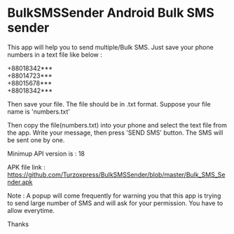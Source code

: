 # BulkSMSSender Android Bulk SMS sender
This app will help you to send multiple/Bulk SMS. Just save your phone numbers in a text file like below :

+88018342*** <br />
+88014723*** <br />
+88015678*** <br />
+88018342*** <br />

Then save your file. The file should be in .txt format. Suppose your file name is 'numbers.txt'

Then copy the file(numbers.txt) into your phone and select the text file from the app.
Write your message, then press 'SEND SMS' button. The SMS will be sent one by one.

Minimup API version is : 18

APK file link : https://github.com/Turzoxpress/BulkSMSSender/blob/master/Bulk_SMS_Sender.apk

Note : A popup will come frequently for warning you that this app is trying to send large number of SMS and will ask for your permission. You have to allow everytime. 

Thanks
